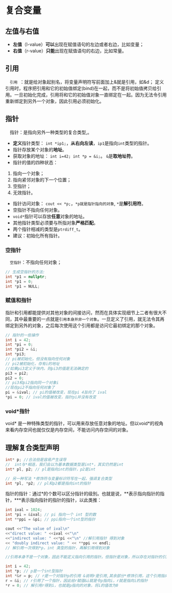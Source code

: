 # 复合变量
## 左值与右值
- **左值**（l-value）**可以**出现在赋值语句的左边或者右边，比如变量；
- **右值**（r-value）**只能**出现在赋值语句的右边，比如常量。

## 引用
&ensp;&ensp;`引用 `：就是给对象起别名，将变量声明符写前面加上&就是引用，如&d；  定义引用时，程序把引用和它的初始值绑定(bind)在一起，而不是将初始值拷贝给引用。一旦初始化完成，引用将和它的初始值对象一直绑定在一起。因为无法令引用重新绑定到另外一个对象，因此引用必须初始化。

## 指针
&ensp;&ensp;指针：是指向另外一种类型的复合类型,。
- **定义**指针类型： `int *ip1;`，**从右向左读**，`ip1`是指向`int`类型的指针。
- 指针存放某个对象的**地址**。
- 获取对象的地址： `int i=42; int *p = &i;`。 `&`是**取地址符**。
- 指针的值的四种状态：
1. 指向一个对象；
2. 指向紧邻对象的下一个位置；
3. 空指针；
4. 无效指针。
- 指针访问对象： `cout << *p;`，`*p就是指针指向的对象`, `*`是**解引用符**。
- 空指针不指向任何对象。
- `void*`指针可以存放**任意**对象的地址。
- 其他指针类型必须要与所指对象**严格匹配**。
- 两个指针相减的类型是`ptrdiff_t`。
- 建议：初始化所有指针。

### 空指针
&ensp;&ensp;`空指针`：不指向任何对象；
```CPP
// 生成空指针的方法:
int *p1 = nullptr;
int *p1 = 0;
int *p1 = NULL;
```

### 赋值和指针
指针和引用都能提供对其他对象的间接访问，然而在具体实现细节上二者有很大不同，其中最重要的一点就是`引用本身并非一个对象`。一旦定义了引用，就无法令其再绑定到另外的对象，之后每次使用这个引用都是访问它最初绑定的那个对象。
```cpp
// 指针的一些操作
int i = 42; 
int *pi = 0; 
int *pi2 = &i; 
int *pi3;
// pi被初始化，但没有指向任何对象
// pi2被初始化，存有i的地址
//如果pi3定义于块内，则pi3的值是无法确定的
pi3 = pi2; 
pi2 = 0;
// pi3和pi2指向同一个对象i 
//现在pi2不指向任何对象了
pi = &ival; // pi的值被改变，现在pi 4旨向了 ival
*pi = 0; // ival的值被改变，指针pi并没有改变

```
### void*指针

void* 是一种特殊类型的指针，可以用来存放任意对象的地址。但以void*的视角来看内存空间也就仅仅是内存空间，不能访问内存空间的对象。

## 理解复合类型声明
```cpp
int* p; //合法但是容易产生误导
//  int与*相连，我们会以为基本数据类型是int*，其实仍然是int
int* pl, p2; // pl是指向int的指针，p2是int

// 另一种写法 *修饰符与变量标识符写在一起，强调复合类型
int *pl, *p2; // pl和p2都是指向int的指针
```
指针的指针：通过*的个数可以区分指针的级別。也就是说，**表示指向指针的指针，***表示指向指针的指针的指针，以此类推：
```CPP
int ival = 1024;
int *pi = &ival; // pi 指向一个 int 型的数
int **ppi = &pi; // ppi指向一个int型的指针

cout <<"The value of ival\n"
<<"direct value: " <<ival <<"\n" 
<<"indirect value: " <<*pi <<"\n" //解引用指针 得到对象
<< "doubly indirect value: " << **ppi << endl;
// 解引用一次得到*p，int 类型的指针，再解引用得到对象
```
```cpp
//引用本身不是一个对象，因此不能定义指向引用的指针。但指针是对象，所以存在对指针的引用：

int i = 42;
int *p; // p是一个int型指针
int *&r = p; // r是一个对指针p的引用 &说明r是引用,其余部分*修饰引用，这个引用指向一个指针，int代表是一个整型指针
r = &i; // r引用了一个指针，因此给r賦值&i就是令p指向i，r就是指向i的指针
*r = 0; // 解引用r得到i，也就是p指向的对象，将i的值改为0
```





